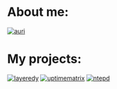 # About me: 
[![auri](https://github.com/user-attachments/assets/82c9440b-432b-4015-a253-04f00964d3e3)](https://auri.lol)

# My projects: 

[![layeredy](https://github.com/user-attachments/assets/c0a42082-7800-4f02-9377-f81c6b453c05)](https://layeredy.com)
[![uptimematrix](https://github.com/user-attachments/assets/009f5678-127a-4beb-af2d-8507cddb7497)](https://uptimematrix.com)
[![ntepd](https://github.com/user-attachments/assets/d83eb7ba-8ac7-4567-8ec9-6e46ee730f33)](https://ntepd.com)
